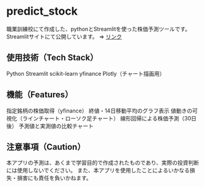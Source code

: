# predict_stock
職業訓練校にて作成した、pythonとStreamlitを使った株価予測ツールです。
Streamlitサイトにて公開しています。 =>
[リンク](https://predictstock-aacgmsfgrgfmpikmm6yjao.streamlit.app/)

## 使用技術（Tech Stack）
Python
Streamlit
scikit-learn
yfinance
Plotly（チャート描画用）

## 機能（Features）
指定銘柄の株価取得（yfinance）
終値・14日移動平均のグラフ表示
値動きの可視化（ラインチャート・ローソク足チャート）
線形回帰による株価予測（30日後）
予測値と実測値の比較チャート

## 注意事項（Caution）
本アプリの予測は、あくまで学習目的で作成されたものであり、実際の投資判断には使用しないでください。
また、本アプリを使用したことによるいかなる損失・損害にも責任を負いかねます。
